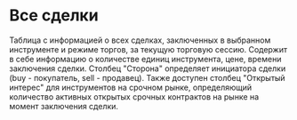 # Все сделки

Таблица с информацией о всех сделках, заключенных в выбранном инструменте и режиме торгов, за текущую торговую сессию. Содержит в себе информацию о количестве единиц инструмента, цене, времени заключения сделки. Столбец "Сторона" определяет инициатора сделки (buy - покупатель, sell - продавец). Также доступен столбец "Открытый интерес" для инструментов на срочном рынке, определяющий количество активных открытых срочных контрактов на рынке на момент заключения сделки.
